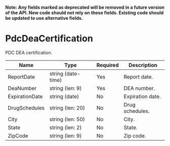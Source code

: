 **Note: Any fields marked as deprecated will be removed in a future version of the API. New code should not rely on these fields. Existing code should be updated to use alternative fields.**

# PdcDeaCertification

PDC DEA certification.

| Name | Type | Required | Description |
| - | - | - | - |
| ReportDate | string (date-time) | Yes | Report date. |
| DeaNumber | string (len: 9) | Yes | DEA number. |
| ExpirationDate | string (date) | No | Expiration date. |
| DrugSchedules | string (len: 20)| No | Drug schedules. |
| City | string (len: 50) | No | City. |
| State | string (len: 2)| No | State. |
| ZipCode | string (len: 9) | No | Zip code. |

